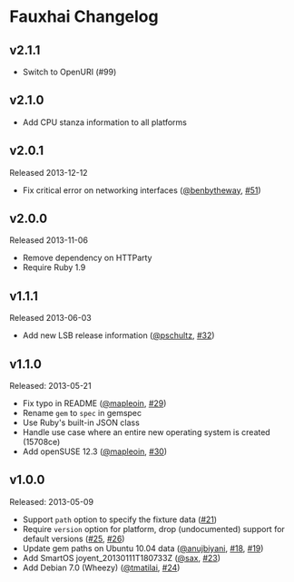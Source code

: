 Fauxhai Changelog
=================

v2.1.1
------
- Switch to OpenURI (#99)

v2.1.0
------
- Add CPU stanza information to all platforms

v2.0.1
------
Released 2013-12-12

- Fix critical error on networking interfaces ([@benbytheway][], [#51][])

v2.0.0
------
Released 2013-11-06

- Remove dependency on HTTParty
- Require Ruby 1.9

v1.1.1
------
Released 2013-06-03

- Add new LSB release information ([@pschultz][], [#32][])

v1.1.0
------
Released: 2013-05-21

- Fix typo in README ([@mapleoin][], [#29][])
- Rename `gem` to `spec` in gemspec
- Use Ruby's built-in JSON class
- Handle use case where an entire new operating system is created (15708ce)
- Add openSUSE 12.3 ([@mapleoin][], [#30][])

v1.0.0
------
Released: 2013-05-09

- Support `path` option to specify the fixture data ([#21][])
- Require `version` option for platform, drop (undocumented) support for default versions ([#25][], [#26][])
- Update gem paths on Ubuntu 10.04 data ([@anujbiyani][], [#18][], [#19][])
- Add SmartOS joyent_20130111T180733Z ([@sax][], [#23][])
- Add Debian 7.0 (Wheezy) ([@tmatilai][], [#24][])

<!--- The following link definition list is generated by PimpMyChangelog --->
[#18]: https://github.com/customink/fauxhai/issues/18
[#19]: https://github.com/customink/fauxhai/issues/19
[#21]: https://github.com/customink/fauxhai/issues/21
[#23]: https://github.com/customink/fauxhai/issues/23
[#24]: https://github.com/customink/fauxhai/issues/24
[#25]: https://github.com/customink/fauxhai/issues/25
[#26]: https://github.com/customink/fauxhai/issues/26
[#29]: https://github.com/customink/fauxhai/issues/29
[#30]: https://github.com/customink/fauxhai/issues/30
[#32]: https://github.com/customink/fauxhai/issues/32
[#51]: https://github.com/customink/fauxhai/issues/51
[@anujbiyani]: https://github.com/anujbiyani
[@benbytheway]: https://github.com/benbytheway
[@mapleoin]: https://github.com/mapleoin
[@pschultz]: https://github.com/pschultz
[@sax]: https://github.com/sax
[@tmatilai]: https://github.com/tmatilai
